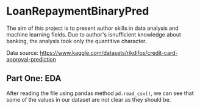 # LoanRepaymentBinaryPred
The aim of this project is to present author skills in data analysis and machine learning fields. Due to author's isnufficient knowledge about banking, the analysis took only the quantitive character.

Data source:
https://www.kaggle.com/datasets/rikdifos/credit-card-approval-prediction

## Part One: EDA
After reading the file using pandas method ```pd.read_csv()```, we can see that some of the values in our dataset are not clear as they should be.
